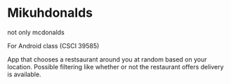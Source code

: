 # Mikuhdonalds
not only mcdonalds

For Android class (CSCI 39585)

App that chooses a restsaurant around you at random based on your location. Possible filtering like whether or not the restaurant offers 
delivery is available.
